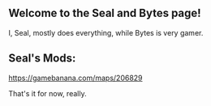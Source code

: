 ## Welcome to the Seal and Bytes page!

I, Seal, mostly does everything, while Bytes is very gamer.

## Seal's Mods:
https://gamebanana.com/maps/206829

That's it for now, really.
